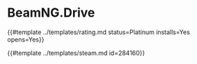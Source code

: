 # BeamNG.Drive
<!-- script:Aliases [] -->

{{#template ../templates/rating.md status=Platinum installs=Yes opens=Yes}}

{{#template ../templates/steam.md id=284160}}
